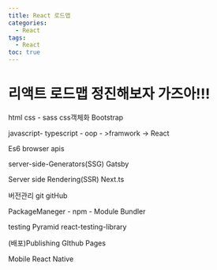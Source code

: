 ```yaml
---
title: React 로드맵
categories:
  - React
tags:
  - React
toc: true
---
```

# 리액트 로드맵 정진해보자 가즈아!!!

html
css - 	sass css객체화
	Bootstrap

javascript- typescript - oop - >framwork -> React

	
Es6
browser apis

server-side-Generators(SSG)
Gatsby

Server side Rendering(SSR)
Next.ts

버전관리
git
gitHub

PackageManeger    - npm
		- Module Bundler

testing Pyramid
react-testing-library

(배포)Publishing
GIthub Pages

Mobile
React Native









